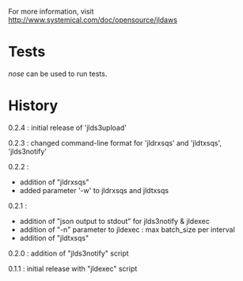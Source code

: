 For more information, visit http://www.systemical.com/doc/opensource/jldaws


Tests
=====

*nose* can be used to run tests.


History
=======

0.2.4 : initial release of 'jlds3upload'

0.2.3 : changed command-line format for 'jldrxsqs' and 'jldtxsqs', 'jlds3notify'

0.2.2 :

* addition of "jldrxsqs"
* added parameter '-w' to jldrxsqs and jldtxsqs

0.2.1 :
 
* addition of "json output to stdout" for jlds3notify & jldexec
* addition of "-n" parameter to jldexec : max batch_size per interval
* addition of "jldtxsqs"


0.2.0 : addition of "jlds3notify" script

0.1.1 : initial release with "jldexec" script
